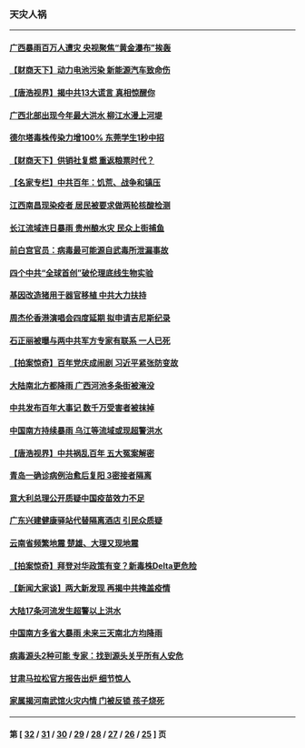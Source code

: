### 天灾人祸
---
#### [广西暴雨百万人遭灾 央视聚焦“黄金瀑布”挨轰](../../pages/ncid280/n13065877.md) 
#### [【财商天下】动力电池污染 新能源汽车致命伤](../../pages/ncid280/n13065355.md) 
#### [【唐浩视界】揭中共13大谎言 真相惊醒你](../../pages/ncid280/n13065208.md) 
#### [广西北部出现今年最大洪水 柳江水漫上河堤](../../pages/ncid280/n13065079.md) 
#### [德尔塔毒株传染力增100% 东莞学生1秒中招](../../pages/ncid280/n13064213.md) 
#### [【财商天下】供销社复燃 重返粮票时代？](../../pages/ncid280/n13063847.md) 
#### [【名家专栏】中共百年：饥荒、战争和镇压](../../pages/ncid280/n13062268.md) 
#### [江西南昌现染疫者 居民被要求做两轮核酸检测](../../pages/ncid280/n13060529.md) 
#### [长江流域连日暴雨 贵州酿水灾 民众上街捕鱼](../../pages/ncid280/n13062281.md) 
#### [前白宫官员：病毒最可能源自武毒所泄漏事故](../../pages/ncid280/n13062011.md) 
#### [四个中共“全球首创”破伦理底线生物实验](../../pages/ncid280/n13054452.md) 
#### [基因改造猪用于器官移植 中共大力扶持](../../pages/ncid280/n13058710.md) 
#### [周杰伦香港演唱会四度延期 拟申请吉尼斯纪录](../../pages/ncid280/n13059084.md) 
#### [石正丽被曝与两中共军方专家有联系 一人已死](../../pages/ncid280/n13058635.md) 
#### [【拍案惊奇】百年党庆成闹剧 习近平紧张防变故](../../pages/ncid280/n13057333.md) 
#### [大陆南北方都降雨 广西河池多条街被淹没](../../pages/ncid280/n13057485.md) 
#### [中共发布百年大事记 数千万受害者被抹掉](../../pages/ncid280/n13056042.md) 
#### [中国南方持续暴雨 乌江等流域或现超警洪水](../../pages/ncid280/n13055616.md) 
#### [【唐浩视界】中共祸乱百年 五大冤案解密](../../pages/ncid280/n13055714.md) 
#### [青岛一确诊病例治愈后复阳 3密接者隔离](../../pages/ncid280/n13054989.md) 
#### [意大利总理公开质疑中国疫苗效力不足](../../pages/ncid280/n13055294.md) 
#### [广东兴建健康驿站代替隔离酒店 引民众质疑](../../pages/ncid280/n13054851.md) 
#### [云南省频繁地震 楚雄、大理又现地震](../../pages/ncid280/n13054924.md) 
#### [【拍案惊奇】拜登对华政策有变？新毒株Delta更危险](../../pages/ncid280/n13053068.md) 
#### [【新闻大家谈】两大新发现 再揭中共掩盖疫情](../../pages/ncid280/n13053244.md) 
#### [大陆17条河流发生超警以上洪水](../../pages/ncid280/n13052973.md) 
#### [中国南方多省大暴雨 未来三天南北方均降雨](../../pages/ncid280/n13052681.md) 
#### [病毒源头2种可能 专家：找到源头关乎所有人安危](../../pages/ncid280/n13045323.md) 
#### [甘肃马拉松官方报告出炉 细节惊人](../../pages/ncid280/n13051626.md) 
#### [家属揭河南武馆火灾内情 门被反锁 孩子烧死](../../pages/ncid280/n13050481.md) 

---
#### 第 [ [32](./32.md) / [31](./31.md) / [30](./30.md) / [29](./29.md) / [28](./28.md) / [27](./27.md) / [26](./26.md) / [25](./25.md) ] 页
